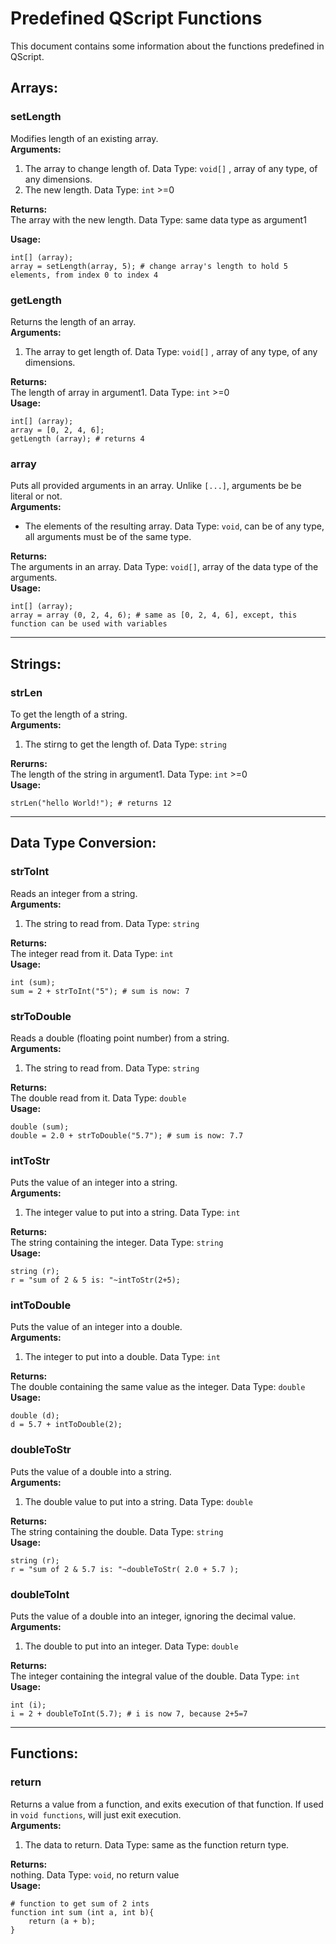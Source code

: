 # Predefined QScript Functions
This document contains some information about the functions predefined in QScript.

## Arrays:
### setLength
Modifies length of an existing array.  
**Arguments:**  
1. The array to change length of. Data Type: `void[]` , array of any type, of any dimensions.
2. The new length. Data Type: `int` >=0  

**Returns:**  
The array with the new length. Data Type: same data type as argument1  

**Usage:**  
```
int[] (array);
array = setLength(array, 5); # change array's length to hold 5 elements, from index 0 to index 4
```
### getLength
Returns the length of an array.  
**Arguments:**  
1. The array to get length of. Data Type: `void[]` , array of any type, of any dimensions.  

**Returns:**  
The length of array in argument1. Data Type: `int` >=0  
**Usage:**  
```
int[] (array);
array = [0, 2, 4, 6];
getLength (array); # returns 4
```
### array
Puts all provided arguments in an array. Unlike `[...]`, arguments be be literal or not.  
**Arguments:**  
* The elements of the resulting array. Data Type: `void`, can be of any type, all arguments must be of the same type.  

**Returns:**  
The arguments in an array. Data Type: `void[]`, array of the data type of the arguments.  
**Usage:**  
```
int[] (array);
array = array (0, 2, 4, 6); # same as [0, 2, 4, 6], except, this function can be used with variables
```

---

## Strings:
### strLen
To get the length of a string.  
**Arguments:**  
1. The stirng to get the length of. Data Type: `string`  

**Rerurns:**  
The length of the string in argument1. Data Type: `int` >=0  
**Usage:**  
```
strLen("hello World!"); # returns 12
```

---

## Data Type Conversion:
### strToInt
Reads an integer from a string.  
**Arguments:**  
1. The string to read from. Data Type: `string`  

**Returns:**  
The integer read from it. Data Type: `int`  
**Usage:**  
```
int (sum);
sum = 2 + strToInt("5"); # sum is now: 7
```
### strToDouble
Reads a double (floating point number) from a string.  
**Arguments:**  
1. The string to read from. Data Type: `string`  

**Returns:**  
The double read from it. Data Type: `double`  
**Usage:**  
```
double (sum);
double = 2.0 + strToDouble("5.7"); # sum is now: 7.7
```
### intToStr
Puts the value of an integer into a string.  
**Arguments:**  
1. The integer value to put into a string. Data Type: `int`  

**Returns:**  
The string containing the integer. Data Type: `string`  
**Usage:**  
```
string (r);
r = "sum of 2 & 5 is: "~intToStr(2+5);
```
### intToDouble
Puts the value of an integer into a double.  
**Arguments:**  
1. The integer to put into a double. Data Type: `int`  

**Returns:**  
The double containing the same value as the integer. Data Type: `double`  
**Usage:**  
```
double (d);
d = 5.7 + intToDouble(2);
```
### doubleToStr
Puts the value of a double into a string.  
**Arguments:**  
1. The double value to put into a string. Data Type: `double`  

**Returns:**  
The string containing the double. Data Type: `string`  
**Usage:**  
```
string (r);
r = "sum of 2 & 5.7 is: "~doubleToStr( 2.0 + 5.7 );
```
### doubleToInt
Puts the value of a double into an integer, ignoring the decimal value.  
**Arguments:**  
1. The double to put into an integer. Data Type: `double`  

**Returns:**  
The integer containing the integral value of the double. Data Type: `int`  
**Usage:**  
```
int (i);
i = 2 + doubleToInt(5.7); # i is now 7, because 2+5=7
```

---

## Functions:
### return
Returns a value from a function, and exits execution of that function. If used in `void functions`, will just exit execution.  
**Arguments:**  
1. The data to return. Data Type: same as the function return type.  

**Returns:**  
nothing. Data Type: `void`, no return value  
**Usage:**  
```
# function to get sum of 2 ints
function int sum (int a, int b){
	return (a + b);
}
```